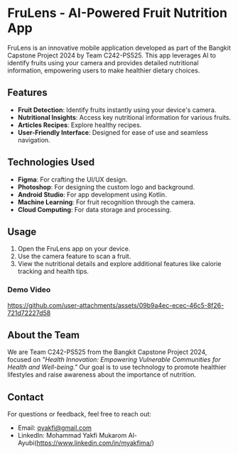 # FruLens - AI-Powered Fruit Nutrition App

FruLens is an innovative mobile application developed as part of the Bangkit Capstone Project 2024 by Team C242-PS525. This app leverages AI to identify fruits using your camera and provides detailed nutritional information, empowering users to make healthier dietary choices.

## Features

- **Fruit Detection**: Identify fruits instantly using your device's camera.
- **Nutritional Insights**: Access key nutritional information for various fruits.
- **Articles Recipes**: Explore healthy recipes.
- **User-Friendly Interface**: Designed for ease of use and seamless navigation.

## Technologies Used

- **Figma**: For crafting the UI/UX design.
- **Photoshop**: For designing the custom logo and background.
- **Android Studio**: For app development using Kotlin.
- **Machine Learning**: For fruit recognition through the camera.
- **Cloud Computing**: For data storage and processing.


## Usage

1. Open the FruLens app on your device.
2. Use the camera feature to scan a fruit.
3. View the nutritional details and explore additional features like calorie tracking and health tips.

### Demo Video
https://github.com/user-attachments/assets/09b9a4ec-ecec-46c5-8f26-721d72227d58

## About the Team

We are Team C242-PS525 from the Bangkit Capstone Project 2024, focused on *"Health Innovation: Empowering Vulnerable Communities for Health and Well-being."* Our goal is to use technology to promote healthier lifestyles and raise awareness about the importance of nutrition.

## Contact

For questions or feedback, feel free to reach out:

- Email: qyakfi@gmail.com
- LinkedIn: Mohammad Yakfi Mukarom Al-Ayubi(https://www.linkedin.com/in/myakfima/)
